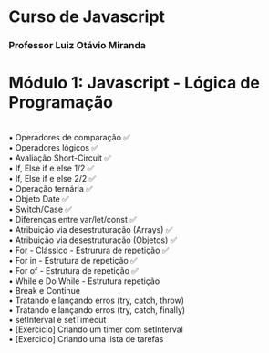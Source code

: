 # Curso de Javascript
### Professor Luiz Otávio Miranda

# Módulo 1: Javascript - Lógica de Programação
<br> • Operadores de comparação ✅ 
<br> • Operadores lógicos ✅ 
 <br> • Avaliação Short-Circuit ✅ 
 <br> • If, Else if e else 1/2 ✅ 
 <br> • If, Else if e else 2/2 ✅ 
 <br> • Operação ternária ✅ 
 <br> • Objeto Date ✅ 
 <br> • Switch/Case ✅ 
 <br> • Diferenças entre var/let/const ✅ 
 <br> • Atribuição via desestruturação (Arrays) ✅
 <br> • Atribuição via desestruturação (Objetos) ✅
 <br> • For - Clássico - Estrurura de repetição ✅
 <br> • For in - Estrutura de repetição ✅
 <br> • For of - Estrutura de repetição ✅
 <br> • While e Do While - Estrutura repetição 
 <br> • Break e Continue
 <br> • Tratando e lançando erros (try, catch, throw)
 <br> • Tratando e lançando erros (try, catch, finally)
 <br> • setInterval e setTimeout
 <br> • [Exercicio] Criando um timer com setInterval
 <br> • [Exercicio] Criando uma lista de tarefas
